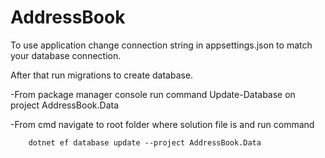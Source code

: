 # AddressBook

To use application change connection string in appsettings.json to match your database connection.

After that run migrations to create database. 

  -From package manager console run command Update-Database on project AddressBook.Data
  
  -From cmd navigate to root folder where solution file is and run command 
  
        dotnet ef database update --project AddressBook.Data
   
